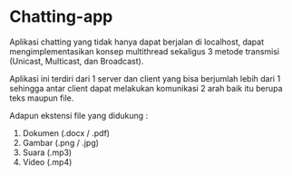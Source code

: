 # Chatting-app

Aplikasi chatting yang tidak hanya dapat berjalan di localhost, dapat mengimplementasikan konsep multithread sekaligus 3 metode transmisi (Unicast, Multicast, dan Broadcast).

Aplikasi ini terdiri dari 1 server dan client yang bisa berjumlah lebih dari 1 sehingga antar client dapat melakukan komunikasi 2 arah baik itu berupa teks maupun file.

Adapun ekstensi file yang didukung :

1) Dokumen (.docx / .pdf)
2) Gambar (.png / .jpg)
3) Suara (.mp3)
4) Video (.mp4)
